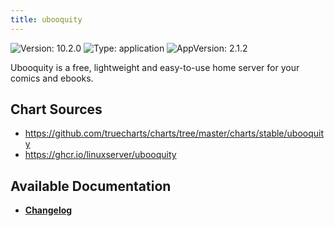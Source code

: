 ```yaml
---
title: ubooquity
---
```


![Version: 10.2.0](https://img.shields.io/badge/Version-10.2.0-informational?style=flat-square) ![Type: application](https://img.shields.io/badge/Type-application-informational?style=flat-square) ![AppVersion: 2.1.2](https://img.shields.io/badge/AppVersion-2.1.2-informational?style=flat-square)

Ubooquity is a free, lightweight and easy-to-use home server for your comics and ebooks.

## Chart Sources

- https://github.com/truecharts/charts/tree/master/charts/stable/ubooquity
- https://ghcr.io/linuxserver/ubooquity

## Available Documentation

- [**Changelog**](./CHANGELOG.md)
